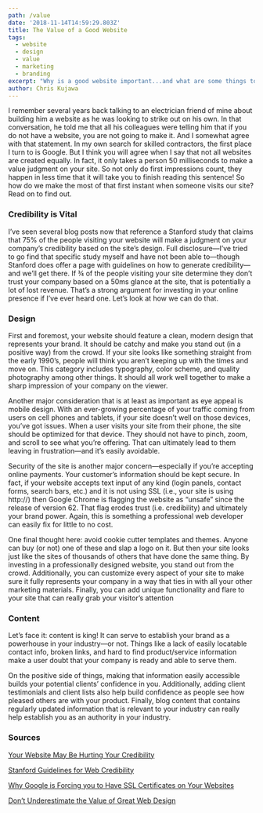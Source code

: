 ```yaml
---
path: /value
date: '2018-11-14T14:59:29.803Z'
title: The Value of a Good Website
tags:
  - website
  - design
  - value
  - marketing
  - branding
excerpt: "Why is a good website important...and what are some things to consider?"
author: Chris Kujawa
---
```

I remember several years back talking to an electrician friend of mine about building him a website as he was looking to strike out on his own. In that conversation, he told me that all his colleagues were telling him that if you do not have a website, you are not going to make it. And I somewhat agree with that statement. In my own search for skilled contractors, the first place I turn to is Google. But I think you will agree when I say that not all websites are created equally. In fact, it only takes a person 50 milliseconds to make a value judgment on your site. So not only do first impressions count, they happen in less time that it will take you to finish reading this sentence!  So how do we make the most of that first instant when someone visits our site? Read on to find out.



### Credibility is Vital

I’ve seen several blog posts now that reference a Stanford study that claims that 75% of the people visiting your website will make a judgment on your company’s credibility based on the site’s design. Full disclosure—I’ve tried to go find that specific study myself and have not been able to—though Stanford does offer a page with guidelines on how to generate credibility—and we’ll get there. If ¾ of the people visiting your site determine they don’t trust your company based on a 50ms glance at the site, that is potentially a lot of lost revenue. That’s a strong argument for investing in your online presence if I’ve ever heard one. Let’s look at how we can do that.



### Design

First and foremost, your website should feature a clean, modern design that represents your brand. It should be catchy and make you stand out (in a positive way) from the crowd. If your site looks like something straight from the early 1990’s, people will think you aren’t keeping up with the times and move on. This category includes typography, color scheme, and quality photography among other things. It should all work well together to make a sharp impression of your company on the viewer.

Another major consideration that is at least as important as eye appeal is mobile design. With an ever-growing percentage of your traffic coming from users on cell phones and tablets, if your site doesn’t well on those devices, you’ve got issues. When a user visits your site from their phone, the site should be optimized for that device. They should not have to pinch, zoom, and scroll to see what you’re offering. That can ultimately lead to them leaving in frustration—and it’s easily avoidable.

Security of the site is another major concern—especially if you’re accepting online payments. Your customer’s information should be kept secure. In fact, if your website accepts text input of any kind (login panels, contact forms, search bars, etc.) and it is not using SSL (i.e., your site is using http://) then Google Chrome is flagging the website as “unsafe” since the release of version 62. That flag erodes trust (i.e. credibility) and ultimately your brand power. Again, this is something a professional web developer can easily fix for little to no cost.

One final thought here: avoid cookie cutter templates and themes. Anyone can buy (or not) one of these and slap a logo on it. But then your site looks just like the sites of thousands of others that have done the same thing. By investing in a professionally designed website, you stand out from the crowd. Additionally, you can customize every aspect of your site to make sure it fully represents your company in a way that ties in with all your other marketing materials. Finally, you can add unique functionality and flare to your site that can really grab your visitor’s attention 

### Content

Let’s face it: content is king! It can serve to establish your brand as a powerhouse in your industry—or not. Things like a lack of easily locatable contact info, broken links, and hard to find product/service information make a user doubt that your company is ready and able to serve them. 

On the positive side of things, making that information easily accessible builds your potential clients’ confidence in you. Additionally, adding client testimonials and client lists also help build confidence as people see how pleased others are with your product. Finally, blog content that contains regularly updated information that is relevant to your industry can really help establish you as an authority in your industry.



### Sources

[Your Website May Be Hurting Your Credibility](https://onedaylabs.com/website-may-hurting-online-credibility/)

[Stanford Guidelines for Web Credibility
](http://credibility.stanford.edu/guidelines/index.html#chi00)

[Why Google is Forcing you to Have SSL Certificates on Your Websites](https://serverguy.com/security/google-forcing-ssl-certificate-websites/)

[Don’t Underestimate the Value of Great Web Design
](https://www.circlesstudio.com/blog/dont-underestimate-value-great-web-design/)
